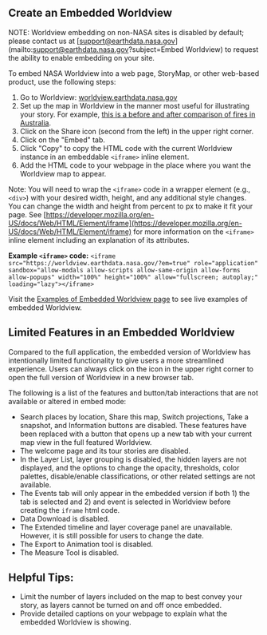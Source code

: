 ## Create an Embedded Worldview

NOTE: Worldview embedding on non-NASA sites is disabled by default; please contact us at [support@earthdata.nasa.gov](mailto:support@earthdata.nasa.gov?subject=Embed Worldview) to request the ability to enable embedding on your site.

To embed NASA Worldview into a web page, StoryMap, or other web-based product, use the following steps:

1. Go to Worldview: [worldview.earthdata.nasa.gov](https://worldview.earthdata.nasa.gov)
2. Set up the map in Worldview in the manner most useful for illustrating your story. For example, [this is a before and after comparison of fires in Australia](<https://worldview.earthdata.nasa.gov/?v=144.23691073937437,-38.67969316481099,152.31732548681651,-34.58659747600989&l=Reference_Labels_15m,Reference_Features_15m(hidden),Coastlines_15m,MODIS_Terra_CorrectedReflectance_Bands721(hidden),MODIS_Aqua_CorrectedReflectance_Bands721(hidden),VIIRS_SNPP_CorrectedReflectance_BandsM11-I2-I1,VIIRS_SNPP_CorrectedReflectance_TrueColor(hidden),MODIS_Aqua_CorrectedReflectance_TrueColor(hidden),MODIS_Terra_CorrectedReflectance_TrueColor(hidden)&lg=false&l1=VIIRS_SNPP_Thermal_Anomalies_375m_Day(hidden),Reference_Labels_15m,Reference_Features_15m(hidden),Coastlines_15m,MODIS_Terra_CorrectedReflectance_Bands721(hidden),MODIS_Aqua_CorrectedReflectance_Bands721(hidden),VIIRS_SNPP_CorrectedReflectance_BandsM11-I2-I1,VIIRS_SNPP_CorrectedReflectance_TrueColor(hidden),MODIS_Aqua_CorrectedReflectance_TrueColor(hidden),MODIS_Terra_CorrectedReflectance_TrueColor(hidden)&lg1=false&ca=false&t=2019-01-14-T00%3A00%3A00Z&t1=2020-01-11-T00%3A00%3A00Z>).
3. Click on the Share icon (second from the left) in the upper right corner.
4. Click on the "Embed" tab.
5. Click "Copy" to copy the HTML code with the current Worldview instance in an embeddable `<iframe>` inline element.
6. Add the HTML code to your webpage in the place where you want the Worldview map to appear.

Note: You will need to wrap the `<iframe>` code in a wrapper element (e.g., `<div>`) with your desired width, height, and any additional style changes. You can change the width and height from percent to px to make it fit your page. See [https://developer.mozilla.org/en-US/docs/Web/HTML/Element/iframe](https://developer.mozilla.org/en-US/docs/Web/HTML/Element/iframe) for more information on the `<iframe>` inline element including an explanation of its attributes.

**Example `<iframe>` code:**
`<iframe src="https://worldview.earthdata.nasa.gov/?em=true" role="application" sandbox="allow-modals allow-scripts allow-same-origin allow-forms allow-popups" width="100%" height="100%" allow="fullscreen; autoplay;" loading="lazy"></iframe>`

Visit the [Examples of Embedded Worldview page](https://earthdata.nasa.gov/worldview/worldview-embed-examples) to see live examples of embedded Worldview.

## Limited Features in an Embedded Worldview

Compared to the full application, the embedded version of Worldview has intentionally limited functionality to give users a more streamlined experience. Users can always click on the icon in the upper right corner to open the full version of Worldview in a new browser tab.

The following is a list of the features and button/tab interactions that are not available or altered in embed mode:

- Search places by location, Share this map, Switch projections, Take a snapshot, and Information buttons are disabled. These features have been replaced with a button that opens up a new tab with your current map view in the full featured Worldview.
- The welcome page and its tour stories are disabled.
- In the Layer List, layer grouping is disabled, the hidden layers are not displayed, and the options to change the opacity, thresholds, color palettes, disable/enable classifications, or other related settings are not available.
- The Events tab will only appear in the embedded version if both 1) the tab is selected and 2) and event is selected in Worldview before creating the `iframe` html code.
- Data Download is disabled.
- The Extended timeline and layer coverage panel are unavailable. However, it is still possible for users to change the date.
- The Export to Animation tool is disabled.
- The Measure Tool is disabled.

## Helpful Tips:

- Limit the number of layers included on the map to best convey your story, as layers cannot be turned on and off once embedded.
- Provide detailed captions on your webpage to explain what the embedded Worldview is showing.
